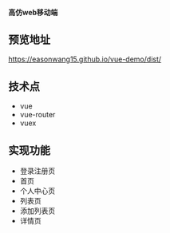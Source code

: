 #### 高仿web移动端

## 预览地址
https://easonwang15.github.io/vue-demo/dist/

## 技术点

* vue
* vue-router
* vuex

## 实现功能
* 登录注册页
* 首页
* 个人中心页
* 列表页
* 添加列表页
* 详情页